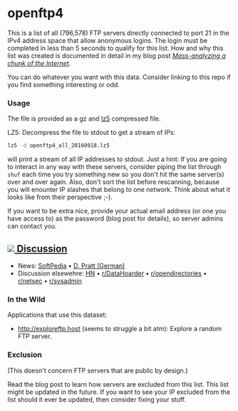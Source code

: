 # openftp4

This is a list of all (796,578) FTP servers directly connected to port 21 in the IPv4 address space that allow anonymous logins. The login must be completed in less than 5 seconds to qualify for this list.  How and why this list was created is documented in detail in my blog post [*Mass-analyzing a chunk of the Internet*](http://255.wf/2016-09-18-mass-analyzing-a-chunk-of-the-internet/).

You can do whatever you want with this data. Consider linking to this repo if you find something interesting or odd.

### Usage

The file is provided as a gz and [lz5](https://github.com/inikep/lz5) compressed file.

LZ5: Decompress the file to stdout to get a stream of IPs:

```sh
lz5 -d openftp4_all_20160918.lz5
```

will print a stream of all IP addresses to stdout. Just a hint: If you are going to interact in any way with these servers, consider piping the list through `shuf` each time you try something new so you don't hit the same server(s) over and over again. Also, don't sort the list before rescanning, because you will enounter IP slashes that belong to one network. Think about what it looks like from their perspective ;-).

If you want to be extra nice, provide your actual email address (or one you have access to) as the password (blog post for details), so server admins can contact you. 

## [![](https://news.ycombinator.com/y18.gif) Discussion](https://news.ycombinator.com/item?id=12523455)

- News: [SoftPedia](http://news.softpedia.com/news/nearly-800-000-ftp-servers-accessible-online-without-authentication-508421.shtml) &#8226; [D. Pratt (German)](https://dominicpratt.de/unsichere-ftp-server/)
- Discussion elsewehre: [HN](https://news.ycombinator.com/item?id=12527989) &#8226; [r/DataHoarder](https://www.reddit.com/r/DataHoarder/comments/53cyhm/list_of_all_anonymous_login_ftp_servers_worldwide/) &#8226; [r/opendirectories](https://www.reddit.com/r/opendirectories/comments/53b0ar/a_list_of_all_ftp_servers_in_the_whole_internet/) &#8226; [r/netsec](https://www.reddit.com/r/netsec/comments/53bori/massanalyzing_a_chunk_of_the_internet/) &#8226; [r/sysadmin](https://www.reddit.com/r/sysadmin/comments/53cor1/someone_just_posted_every_open_ftp_server_on_ipv4/) 

### In the Wild

Applications that use this dataset:

- http://exploreftp.host (seems to struggle a bit atm): Explore a random FTP server.

### Exclusion

(This doesn't concern FTP servers that are public by design.)

Read the blog post to learn how servers are excluded from this list. This list might be updated in the future. If you want to see your IP excluded from the list should it ever be updated, then consider fixing your stuff.
